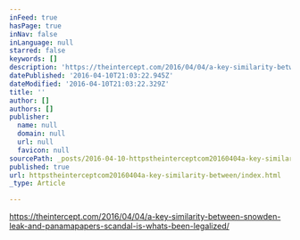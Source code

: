 ```yaml
---
inFeed: true
hasPage: true
inNav: false
inLanguage: null
starred: false
keywords: []
description: 'https://theintercept.com/2016/04/04/a-key-similarity-between-snowden-leak-and-panamapapers-scandal-is-whats-been-legalized/'
datePublished: '2016-04-10T21:03:22.945Z'
dateModified: '2016-04-10T21:03:22.329Z'
title: ''
author: []
authors: []
publisher:
  name: null
  domain: null
  url: null
  favicon: null
sourcePath: _posts/2016-04-10-httpstheinterceptcom20160404a-key-similarity-between.md
published: true
url: httpstheinterceptcom20160404a-key-similarity-between/index.html
_type: Article

---
```

https://theintercept.com/2016/04/04/a-key-similarity-between-snowden-leak-and-panamapapers-scandal-is-whats-been-legalized/